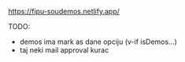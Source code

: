 https://fipu-soudemos.netlify.app/


TODO: 
- demos ima mark as dane opciju (v-if isDemos...)
- taj neki mail approval kurac
